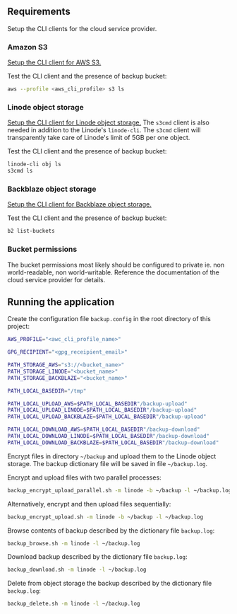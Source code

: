 Requirements
------------

Setup the CLI clients for the cloud service provider.

### Amazon S3

[Setup the CLI client for AWS S3.](https://docs.aws.amazon.com/cli/latest/userguide/cli-chap-configure.html)

Test the CLI client and the presence of backup bucket:
```bash
aws --profile <aws_cli_profile> s3 ls
```

### Linode object storage

[Setup the CLI client for Linode object storage.](https://www.linode.com/docs/guides/how-to-use-object-storage/) The `s3cmd` client is also needed in addition to the Linode's `linode-cli`. The `s3cmd` client will transparently take care of Linode's limit of 5GB per one object.

Test the CLI client and the presence of backup bucket:
```bash
linode-cli obj ls
s3cmd ls
```

### Backblaze object storage

[Setup the CLI client for Backblaze object storage.](https://www.backblaze.com/b2/docs/quick_command_line.html)

Test the CLI client and the presence of backup bucket:
```bash
b2 list-buckets
```

### Bucket permissions

The bucket permissions most likely should be configured to private ie. non world-readable, non world-writable. Reference the documentation of the cloud service provider for details.

Running the application
------------

Create the configuration file `backup.config` in the root directory of this project:

```bash
AWS_PROFILE="<awc_cli_profile_name>"

GPG_RECIPIENT="<gpg_receipient_email>"

PATH_STORAGE_AWS="s3://<bucket_name>"
PATH_STORAGE_LINODE="<bucket_name>"
PATH_STORAGE_BACKBLAZE="<bucket_name>"

PATH_LOCAL_BASEDIR="/tmp"

PATH_LOCAL_UPLOAD_AWS=$PATH_LOCAL_BASEDIR"/backup-upload"
PATH_LOCAL_UPLOAD_LINODE=$PATH_LOCAL_BASEDIR"/backup-upload"
PATH_LOCAL_UPLOAD_BACKBLAZE=$PATH_LOCAL_BASEDIR"/backup-upload"

PATH_LOCAL_DOWNLOAD_AWS=$PATH_LOCAL_BASEDIR"/backup-download"
PATH_LOCAL_DOWNLOAD_LINODE=$PATH_LOCAL_BASEDIR"/backup-download"
PATH_LOCAL_DOWNLOAD_BACKBLAZE=$PATH_LOCAL_BASEDIR"/backup-download"
```

Encrypt files in directory `~/backup` and upload them to the Linode object storage. The backup dictionary file will be saved in file `~/backup.log`.

Encrypt and upload files with two parallel processes:
```bash
backup_encrypt_upload_parallel.sh -m linode -b ~/backup -l ~/backup.log
```
Alternatively, encrypt and then upload files sequentially:
```bash
backup_encrypt_upload.sh -m linode -b ~/backup -l ~/backup.log
```
Browse contents of backup described by the dictionary file `backup.log`:
```bash
backup_browse.sh -m linode -l ~/backup.log
```
Download backup described by the dictionary file `backup.log`:
```bash
backup_download.sh -m linode -l ~/backup.log
```
Delete from object storage the backup described by the dictionary file `backup.log`:
```bash
backup_delete.sh -m linode -l ~/backup.log
```
